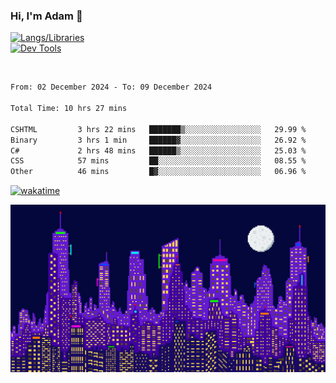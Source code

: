 ### Hi, I'm Adam 👋

[![Langs/Libraries](https://skillicons.dev/icons?i=cs,dotnet,js,css,html,sass,ts,jquery,bootstrap)](https://skillicons.dev)
<br/>
[![Dev Tools](https://skillicons.dev/icons?i=git,github,githubactions,visualstudio)](https://skillicons.dev)

<br/>

<!--START_SECTION:waka-->

```txt
From: 02 December 2024 - To: 09 December 2024

Total Time: 10 hrs 27 mins

CSHTML         3 hrs 22 mins   ███████▒░░░░░░░░░░░░░░░░░   29.99 %
Binary         3 hrs 1 min     ██████▓░░░░░░░░░░░░░░░░░░   26.92 %
C#             2 hrs 48 mins   ██████▒░░░░░░░░░░░░░░░░░░   25.03 %
CSS            57 mins         ██░░░░░░░░░░░░░░░░░░░░░░░   08.55 %
Other          46 mins         █▓░░░░░░░░░░░░░░░░░░░░░░░   06.96 %
```

<!--END_SECTION:waka-->

[![wakatime](https://wakatime.com/badge/user/2234bda2-efd3-47c5-8724-79108edfe9aa.svg)](https://wakatime.com/@2234bda2-efd3-47c5-8724-79108edfe9aa)

![Pixelated city at night](./media/city.gif)
